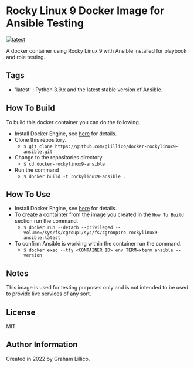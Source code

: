 # Rocky Linux 9 Docker Image for Ansible Testing

[![latest](https://github.com/glillico/docker-rockylinux9-ansible/workflows/latest/badge.svg)](https://github.com/glillico/docker-rockylinux9-ansible/actions?query=workflow%3Alatest)

A docker container using Rocky Linux 9 with Ansible installed for playbook and role testing.

## Tags

  - 'latest'  : Python 3.9.x and the latest stable version of Ansible.

## How To Build

To build this docker container you can do the following.

  - Install Docker Engine, see [here](https://docs.docker.com/engine/install/) for details.
  - Clone this repository.
    - `$ git clone https://github.com/glillico/docker-rockylinux9-ansible.git`
  - Change to the repositories directory.
    - `$ cd docker-rockylinux9-ansible`
  - Run the command
    - `$ docker build -t rockylinux9-ansible .`

## How To Use

  - Install Docker Engine, see [here](https://docs.docker.com/engine/install/) for details.
  - To create a containter from the image you created in the `How To Build` section run the command.
    - `$ docker run --detach --privileged --volume=/sys/fs/cgroup:/sys/fs/cgroup:ro rockylinux9-ansible:latest`
  - To confirm Ansible is working within the container run the command.
    - `$ docker exec --tty <CONTAINER ID> env TERM=xterm ansible --version`

## Notes

This image is used for testing purposes only and is not intended to be used to provide live services of any sort.

## License

MIT

## Author Information

Created in 2022 by Graham Lillico.
